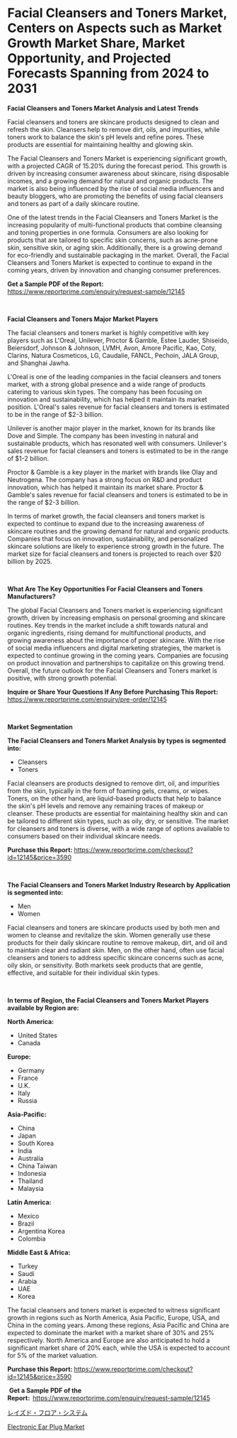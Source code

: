 <p><h1>Facial Cleansers and Toners Market, Centers on Aspects such as Market Growth Market Share, Market Opportunity, and Projected Forecasts Spanning from 2024 to 2031</h1></p><p><strong>Facial Cleansers and Toners Market Analysis and Latest Trends</strong></p>
<p><p>Facial cleansers and toners are skincare products designed to clean and refresh the skin. Cleansers help to remove dirt, oils, and impurities, while toners work to balance the skin's pH levels and refine pores. These products are essential for maintaining healthy and glowing skin.</p><p>The Facial Cleansers and Toners Market is experiencing significant growth, with a projected CAGR of 15.20% during the forecast period. This growth is driven by increasing consumer awareness about skincare, rising disposable incomes, and a growing demand for natural and organic products. The market is also being influenced by the rise of social media influencers and beauty bloggers, who are promoting the benefits of using facial cleansers and toners as part of a daily skincare routine.</p><p>One of the latest trends in the Facial Cleansers and Toners Market is the increasing popularity of multi-functional products that combine cleansing and toning properties in one formula. Consumers are also looking for products that are tailored to specific skin concerns, such as acne-prone skin, sensitive skin, or aging skin. Additionally, there is a growing demand for eco-friendly and sustainable packaging in the market. Overall, the Facial Cleansers and Toners Market is expected to continue to expand in the coming years, driven by innovation and changing consumer preferences.</p></p>
<p><strong>Get a Sample PDF of the Report:&nbsp;</strong> <a href="https://www.reportprime.com/enquiry/request-sample/12145">https://www.reportprime.com/enquiry/request-sample/12145</a></p>
<p>&nbsp;</p>
<p><strong>Facial Cleansers and Toners Major Market Players</strong></p>
<p><p>The facial cleansers and toners market is highly competitive with key players such as L'Oreal, Unilever, Proctor & Gamble, Estee Lauder, Shiseido, Beiersdorf, Johnson & Johnson, LVMH, Avon, Amore Pacific, Kao, Coty, Clarins, Natura Cosmeticos, LG, Caudalie, FANCL, Pechoin, JALA Group, and Shanghai Jawha.</p><p>L'Oreal is one of the leading companies in the facial cleansers and toners market, with a strong global presence and a wide range of products catering to various skin types. The company has been focusing on innovation and sustainability, which has helped it maintain its market position. L'Oreal's sales revenue for facial cleansers and toners is estimated to be in the range of $2-3 billion.</p><p>Unilever is another major player in the market, known for its brands like Dove and Simple. The company has been investing in natural and sustainable products, which has resonated well with consumers. Unilever's sales revenue for facial cleansers and toners is estimated to be in the range of $1-2 billion.</p><p>Proctor & Gamble is a key player in the market with brands like Olay and Neutrogena. The company has a strong focus on R&D and product innovation, which has helped it maintain its market share. Proctor & Gamble's sales revenue for facial cleansers and toners is estimated to be in the range of $2-3 billion.</p><p>In terms of market growth, the facial cleansers and toners market is expected to continue to expand due to the increasing awareness of skincare routines and the growing demand for natural and organic products. Companies that focus on innovation, sustainability, and personalized skincare solutions are likely to experience strong growth in the future. The market size for facial cleansers and toners is projected to reach over $20 billion by 2025.</p></p>
<p>&nbsp;</p>
<p><strong>What Are The Key Opportunities For Facial Cleansers and Toners Manufacturers?</strong></p>
<p><p>The global Facial Cleansers and Toners market is experiencing significant growth, driven by increasing emphasis on personal grooming and skincare routines. Key trends in the market include a shift towards natural and organic ingredients, rising demand for multifunctional products, and growing awareness about the importance of proper skincare. With the rise of social media influencers and digital marketing strategies, the market is expected to continue growing in the coming years. Companies are focusing on product innovation and partnerships to capitalize on this growing trend. Overall, the future outlook for the Facial Cleansers and Toners market is positive, with strong growth potential.</p></p>
<p><strong>Inquire or Share Your Questions If Any Before Purchasing This Report:</strong> <a href="https://www.reportprime.com/enquiry/pre-order/12145">https://www.reportprime.com/enquiry/pre-order/12145</a></p>
<p>&nbsp;</p>
<p><strong>Market Segmentation</strong></p>
<p><strong>The Facial Cleansers and Toners Market Analysis by types is segmented into:</strong></p>
<p><ul><li>Cleansers</li><li>Toners</li></ul></p>
<p><p>Facial cleansers are products designed to remove dirt, oil, and impurities from the skin, typically in the form of foaming gels, creams, or wipes. Toners, on the other hand, are liquid-based products that help to balance the skin's pH levels and remove any remaining traces of makeup or cleanser. These products are essential for maintaining healthy skin and can be tailored to different skin types, such as oily, dry, or sensitive. The market for cleansers and toners is diverse, with a wide range of options available to consumers based on their individual skincare needs.</p></p>
<p><strong>Purchase this Report:&nbsp;</strong><a href="https://www.reportprime.com/checkout?id=12145&price=3590">https://www.reportprime.com/checkout?id=12145&price=3590</a></p>
<p>&nbsp;</p>
<p><strong>The Facial Cleansers and Toners Market Industry Research by Application is segmented into:</strong></p>
<p><ul><li>Men</li><li>Women</li></ul></p>
<p><p>Facial cleansers and toners are skincare products used by both men and women to cleanse and revitalize the skin. Women generally use these products for their daily skincare routine to remove makeup, dirt, and oil and to maintain clear and radiant skin. Men, on the other hand, often use facial cleansers and toners to address specific skincare concerns such as acne, oily skin, or sensitivity. Both markets seek products that are gentle, effective, and suitable for their individual skin types.</p></p>
<p>&nbsp;</p>
<p><strong>In terms of Region, the Facial Cleansers and Toners Market Players available by Region are:</strong></p>
<p>
    <p> <strong> North America: </strong>
        <ul>
            <li>United States</li>
            <li>Canada</li>
        </ul>
        </p> 
    <p> <strong> Europe: </strong>
        <ul>
            <li>Germany</li>
            <li>France</li>
            <li>U.K.</li>
            <li>Italy</li>
            <li>Russia</li>
        </ul>
        </p> 
    <p> <strong> Asia-Pacific: </strong>
        <ul>
            <li>China</li>
            <li>Japan</li>
            <li>South Korea</li>
            <li>India</li>
            <li>Australia</li>
            <li>China Taiwan</li>
            <li>Indonesia</li>
            <li>Thailand</li>
            <li>Malaysia</li>
        </ul>
        </p> 
    <p> <strong> Latin America: </strong>
        <ul>
            <li>Mexico</li>
            <li>Brazil</li>
            <li>Argentina Korea</li>
            <li>Colombia</li>
        </ul>
        </p> 
    <p> <strong> Middle East & Africa: </strong>
        <ul>
            <li>Turkey</li>
            <li>Saudi</li>
            <li>Arabia</li>
            <li>UAE</li>
            <li>Korea</li>
        </ul>
    </p>
    </p>
<p><p>The facial cleansers and toners market is expected to witness significant growth in regions such as North America, Asia Pacific, Europe, USA, and China in the coming years. Among these regions, Asia Pacific and China are expected to dominate the market with a market share of 30% and 25% respectively. North America and Europe are also anticipated to hold a significant market share of 20% each, while the USA is expected to account for 5% of the market valuation.</p></p>
<p><strong>Purchase this Report: </strong><a href="https://www.reportprime.com/checkout?id=12145&price=3590">https://www.reportprime.com/checkout?id=12145&price=3590</a></p>
<p>&nbsp;<strong>Get a Sample PDF of the Report:&nbsp;&nbsp;</strong><a href="https://www.reportprime.com/enquiry/request-sample/12145">https://www.reportprime.com/enquiry/request-sample/12145</a></p>
<p><strong></strong></p>
<p><p><a href="https://github.com/mohamedbakry57/Market-Research-Report-List-3/blob/main/77403982658.md">レイズド・フロア・システム</a></p><p><a href="https://github.com/JameTravis/Market-Research-Report-List-4/blob/main/electronic-ear-plug-market.md">Electronic Ear Plug Market</a></p></p>
